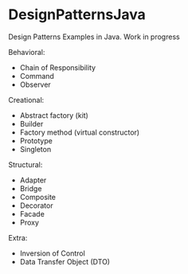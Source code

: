 # DesignPatternsJava

Design Patterns Examples in Java. Work in progress

Behavioral:
  - Chain of Responsibility
  - Command
  - Observer

Creational:
  - Abstract factory (kit)
  - Builder
  - Factory method (virtual constructor)
  - Prototype
  - Singleton

Structural:
  - Adapter
  - Bridge
  - Composite
  - Decorator
  - Facade
  - Proxy
  
Extra:
  - Inversion of Control
  - Data Transfer Object (DTO)
